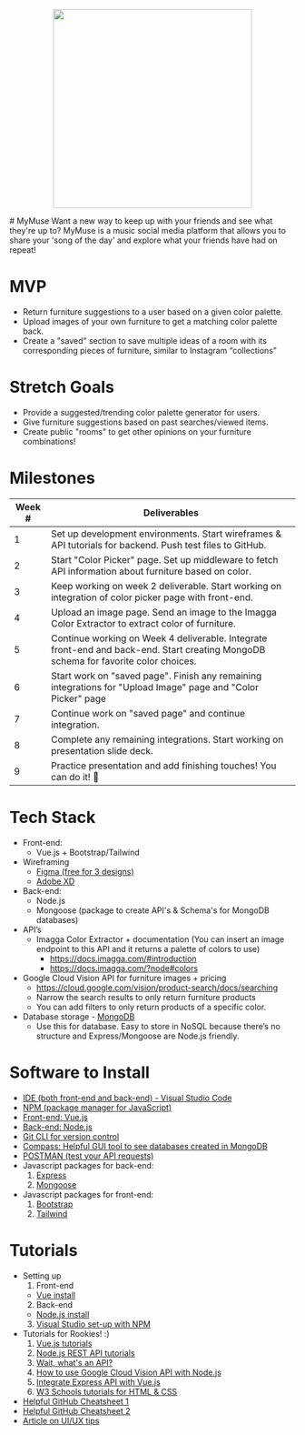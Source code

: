 <p align="center">
<img src="https://imgur.com/4ye6zGV" width="350">
  </p>
# MyMuse
Want a new way to keep up with your friends and see what they're up to? MyMuse is a music social media platform that allows you to share your 'song of the day' and explore what your friends have had on repeat!

# MVP
  - Return furniture suggestions to a user based on a given color palette.
  - Upload images of your own furniture to get a matching color palette back.
  - Create a "saved" section to save multiple ideas of a room with its corresponding pieces of furniture, similar to Instagram “collections”

# Stretch Goals
  - Provide a suggested/trending color palette generator for users.
  - Give furniture suggestions based on past searches/viewed items.
  - Create public "rooms" to get other opinions on your furniture combinations!
# Milestones
| Week # | Deliverables |
|--------|--------------|
| 1      | Set up development environments. Start wireframes & API tutorials for backend. Push test files to GitHub.                                    |                                                             
| 2      | Start "Color Picker" page. Set up middleware to fetch API information about furniture based on color.                                        |
| 3      | Keep working on week 2 deliverable. Start working on integration of color picker page with front-end.                                        |
| 4      | Upload an image page. Send an image to the Imagga Color Extractor to extract color of furniture.                                             |
| 5      | Continue working on Week 4 deliverable. Integrate front-end and back-end. Start creating MongoDB schema for favorite color choices.          |
| 6      | Start work on "saved page". Finish any remaining integrations for "Upload Image" page and "Color Picker" page                                |
| 7      | Continue work on "saved page" and continue integration.                                                                                      |             
| 8      | Complete any remaining integrations. Start working on presentation slide deck.                                                               |
| 9      | Practice presentation and add finishing touches! You can do it! 💙                                                                           |

# Tech Stack
  - Front-end: 
    - Vue.js + Bootstrap/Tailwind
  - Wireframing
    - [Figma (free for 3 designs)](https://www.figma.com)
    - [Adobe XD](https://www.adobe.com/products/xd.html)
  - Back-end: 
    -  Node.js
    -  Mongoose (package to create API's & Schema's for MongoDB databases)
  - API’s
    - Imagga Color Extractor + documentation (You can insert an image endpoint to this API and it returns a palette of colors to use)
      - https://docs.imagga.com/#introduction
      - https://docs.imagga.com/?node#colors 
  - Google Cloud Vision API for furniture images + pricing
     - https://cloud.google.com/vision/product-search/docs/searching
     - Narrow the search results to only return furniture products
     - You can add filters to only return products of a specific color.
   - Database storage
    - [MongoDB](https://www.mongodb.com)
      - Use this for database. Easy to store in NoSQL because there’s no structure and Express/Mongoose are Node.js friendly. 

# Software to Install
  - [IDE (both front-end and back-end) - Visual Studio Code](https://code.visualstudio.com)
  - [NPM (package manager for JavaScript)](https://www.npmjs.com)
  - [Front-end: Vue.js](https://vuejs.org)
  - [Back-end: Node.js](https://nodejs.org/en/download/)
  - [Git CLI for version control](https://git-scm.com/downloads)
  - [Compass: Helpful GUI tool to see databases created in MongoDB](https://www.mongodb.com/products/compass)
  - [POSTMAN (test your API requests)](https://www.postman.com)
  - Javascript packages for back-end:
    1. [Express](https://expressjs.com)
    2. [Mongoose](https://www.npmjs.com/package/mongoose)
  - Javascript packages for front-end:
    1. [Bootstrap](https://bootstrap-vue.org/docs)
    2. [Tailwind](https://tailwindcss.com)
  
# Tutorials
  - Setting up 
    1. Front-end
      - [Vue install](https://www.youtube.com/watch?v=RNWfNwh1kW8)
    2. Back-end
      - [Node.js install](https://www.youtube.com/watch?v=JINE4D0Syqw)
    3. [Visual Studio set-up with NPM](https://www.youtube.com/watch?v=sJ7nDNNpOMA)
  - Tutorials for Rookies! :) 
    1. [Vue.js tutorials](https://www.youtube.com/watch?v=5LYrN_cAJoA&list=PL4cUxeGkcC9gQcYgjhBoeQH7wiAyZNrYa)
    2. [Node.js REST API tutorials](https://www.youtube.com/watch?v=BRdcRFvuqsE&list=PL4cUxeGkcC9jBcybHMTIia56aV21o2cZ8)
    3. [Wait, what's an API?](https://www.youtube.com/watch?v=SLwpqD8n3d0)
    4. [How to use Google Cloud Vision API with Node.js](https://www.youtube.com/watch?v=BFOeM8ATWdk)
    5. [Integrate Express API with Vue.js](https://www.youtube.com/watch?v=TYPb_Hz7Loo&list=PLuNEz8XtB51KwT2ywpg_W9BGFqVKLGg_m)
    6. [W3 Schools tutorials for HTML & CSS](https://www.w3schools.com)
  - [Helpful GitHub Cheatsheet 1](https://education.github.com/git-cheat-sheet-education.pdf)
  - [Helpful GitHub Cheatsheet 2](https://drive.google.com/file/d/1OddwoSvNJ3dQuEBw3RERieMXmOicif9_/view)
  - [Article on UI/UX tips](https://www.uxpin.com/studio/blog/guide-design-consistency-best-practices-ui-ux-designers/)
